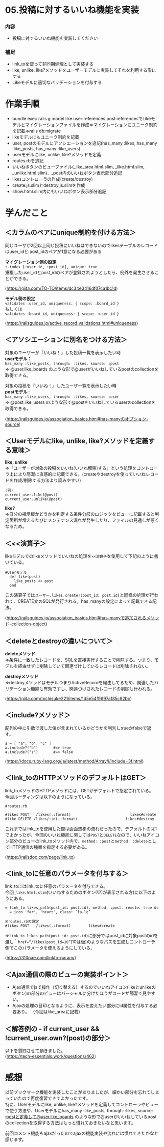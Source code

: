 # 05.投稿に対するいいね機能を実装
### 内容
- 投稿に対するいいね機能を実装してください
  
### 補足
- link_toを使って非同期処理として実装する
- like, unlike, like?メソッドをユーザーモデルに実装してそれを利用する形にする
- Likeモデルに適切なバリデーションを付与する
  
# 作業手順
- bundle exec rails g model like user:references post:referencesでLikeモデルとマイグレーションファイルを作成=>マイグレーションにユニーク制約を記載=>rails db:migrate
- likeモデルにもユニーク制約を記載
- user, postのモデルにアソシエーションを追記(has_many :likes, has_many :like_posts, has_many :like_users)
- userモデルにlike, unlike, like?メソッドを定義
- routes.rbを追記
- いいねボタンのビューファイル(_like_area.html.slim, _like.html.slim, _unlike.html.slim)、_post内のいいねボタン表示部分追記
- likesコントローラの作成(create/destroy)
- create.js.slimとdestroy.js.slimを作成
- show.html.slim内にもいいねボタン表示部分追記
  
# 学んだこと
## ＜カラムのペアにunique制約を付ける方法＞
同じユーザが2回以上同じ投稿にいいねはできないのでlikesテーブルのレコードはuser_idと:post_idのペアが1意になる必要がある  
  
**マイグレーション側の設定**  
`t.index [:user_id, :post_id], unique: true`  
重複したuser_idとpost_idのペアが登録されようとしたら、例外を発生させることができる。  
  
(https://qiita.com/TO-TO/items/dc34e3416df07ca1bc1d)  

**モデル側の設定**  
`validates :user_id, uniqueness: { scope: :board_id }`  
もしくは  
`validates :board_id, uniqueness: { scope: :user_id }`  
  
(https://railsguides.jp/active_record_validations.html#uniqueness)  
  
## ＜アソシエーションに別名をつける方法＞  
対象のユーザーが『いいね！』した投稿一覧を表示したい時  
**userモデル：**  
`has_many :like_posts, through: :likes, source: :post`  
=> @user.like_boards のような形で@userがいいねしているpostのcollectionを取得できる。  
  
対象の投稿を『いいね！』したユーザ一覧を表示したい時  
**postモデル :**  
`has_many :like_users, through: :likes, source: :user`  
=> @post.like_users のような形で@postをいいねしているuserのcollectionを取得できる。  
  
(https://railsguides.jp/association_basics.html#has-manyのオプション-source)  
  
## ＜Userモデルにlike, unlike, like?メソッドを定義する意味＞  
**like, unlike**  
=>「ユーザーが対象の投稿をいいね(いいね解除)する」という処理をコントローラ上により簡潔に直感的に記載できる。(createやdestroyを使っていいねレコードを作成/削除する方法より読みやすい)  
```
(例)
current_user.like(@post)
current_user.unlike(@post)
```
**like?**  
=>自分の掲示板かどうかを判定する条件分岐のロジックをビューに記載すると判定箇所が増えるたびにメンテナンス漏れが発生したり、ファイルの見通しが悪くなるため。  
  
## ＜<<演算子＞  
likeモデルでのlikeメソッドでいいねの処理を`<<演算子`を使用して下記のように書いている。  
```
#Userモデル
  def like(post)
    like_posts << post
  end
```
この演算子では`ユーザー.likes.create!(post_id: post.id)`と同様の処理が行われて、CREATE文のSQLが発行される。has_manyの設定によって記載できる記法。  
  
(https://railsguides.jp/association_basics.html#has-manyで追加されるメソッド-collection-object)  
  
## ＜deleteとdestroyの違いについて＞  
**deleteメソッド**  
=>条件に一致したレコードを、SQLを直接実行することで削除する。つまり、モデルを経由せずに削除していて関連づけしているレコードは削除されない。  
  
**destroyメソッド**  
=>destroyメソッドはモデルつまりActiveRecordを経由してるため、関連したバリデーション機能も有効ですし、関連づけされたレコードの削除も行われる。  
  
(https://qiita.com/tochisuke221/items/1d5e54f9697af85c62bc)  
  
## ＜include?メソッド＞  
配列の中に引数で渡した値が含まれているかどうかを判別しtrueかfalseで返す。  
```
a = [ "a", "b", "c" ]
a.include?("b")       #=> true
a.include?("z")       #=> false
```
(https://docs.ruby-lang.org/ja/latest/method/Array/i/include=3f.html)  
  
## ＜link_toのHTTPメソッドのデフォルトはGET＞  
link_toメソッドのHTTPメソッドには、GETがデフォルトで指定されている。  
今回ルーティングは以下のようになっている。  
```
#routes.rb

#likes POST   /likes(.:format)                           likes#create
#like DELETE /likes/:id(.:format)                      likes#destroy
```
これまではlink_toを使用した際は画面遷移の流れだったので、デフォルトの`GET`でよかったが、今回のいいね機能に関しては`POST`と`DELETE`なので、いいねアイコン部分のビューのlink_toメソッド内で、`method: :post`と`method: :delete`としてHTTP通信の種類を指定する必要がある。  
  
(https://railsdoc.com/page/link_to)  
  
## ＜link_toに任意のパラメータを付与する＞  
link_toにはlink_toに任意のパラメータを付与できる。  
今回`_like.html.slim`(いいねするためのボタン(♡)が表示される方)に以下のようにある。  
```
= link_to likes_path(post_id: post.id), method: :post, remote: true do
  = icon 'far', 'heart', class: ‘fa-lg’
```
```
※routes.rbの設定
#likes POST   /likes(.:format)        likes#create
```
=>`link_to likes_path(post_id: post.id)`に部分ではpost_idに対象postのidを渡し｀`href=“/likes?post_id=10”`(10は仮)のようなパスを生成しコントローラ側でこのパラメータを使えるようにしている。
  
(https://310nae.com/linkto-param/)  
  
## ＜Ajax通信の際のビューの実装ポイント＞  
- Ajax通信でjsで操作（切り替える）するのでいいねアイコン(likeとunlikeのボタン)の部分のビューはパーシャルに分けたほうがコードが簡潔で見やすい。
- Ajaxの処理の目印となるように、表示を変えたい部分にid属性を付与する必要あり。
（今回はlike_areaに記載）  
  
## ＜解答例の - if current_user && !current_user.own?(post)の部分＞  
以下を質問させて頂きました。  
(https://tech-essentials.work/questions/462)  
  
# 感想
以前ブックマーク機能を実装したことがありましたが、細かい部分を忘れてしまっていたので再度復習できてよかったです。  
特に、Userモデルにlike, unlike, like?メソッドを定義してコントローラやビューで使う方法や、Userモデルにhas_many :like_posts, through: :likes, source: :postと定義して@user.like_boards のような形で@userがいいねしているpostのcollectionを取得する方法はもっと慣れておきたいなと思います。  
  
前回コメント機能もajaxだったのでajaxの機能実装や流れには慣れてきたかなと感じます。  
